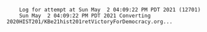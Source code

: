         Log for attempt at Sun May  2 04:09:22 PM PDT 2021 (12701)
        Sun May  2 04:09:22 PM PDT 2021 Converting 2020HIST201/KBe21hist201retVictoryForDemocracy.org...
